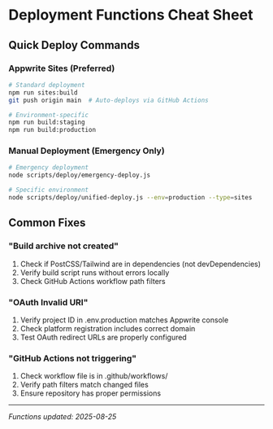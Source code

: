# Deployment Functions Cheat Sheet

## Quick Deploy Commands

### Appwrite Sites (Preferred)
```bash
# Standard deployment
npm run sites:build
git push origin main  # Auto-deploys via GitHub Actions

# Environment-specific
npm run build:staging
npm run build:production
```

### Manual Deployment (Emergency Only)
```bash
# Emergency deployment
node scripts/deploy/emergency-deploy.js

# Specific environment
node scripts/deploy/unified-deploy.js --env=production --type=sites
```

## Common Fixes

### "Build archive not created"
1. Check if PostCSS/Tailwind are in dependencies (not devDependencies)
2. Verify build script runs without errors locally
3. Check GitHub Actions workflow path filters

### "OAuth Invalid URI"
1. Verify project ID in .env.production matches Appwrite console  
2. Check platform registration includes correct domain
3. Test OAuth redirect URLs are properly configured

### "GitHub Actions not triggering"
1. Check workflow file is in .github/workflows/
2. Verify path filters match changed files
3. Ensure repository has proper permissions

---
*Functions updated: 2025-08-25*
